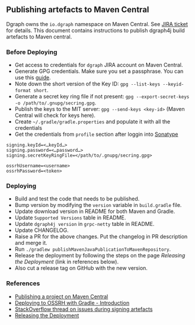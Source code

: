 ## Publishing artefacts to Maven Central

Dgraph owns the `io.dgraph` namespace on Maven Central. See [JIRA ticket][jira] for details. This
document contains instructions to publish dgraph4j build artefacts to Maven central.

[jira]: https://issues.sonatype.org/browse/OSSRH-35895

### Before Deploying

- Get access to credentials for `dgraph` JIRA account on Maven Central.
- Generate GPG credentials. Make sure you set a passphrase. You can use this
  [guide](https://help.github.com/en/articles/generating-a-new-gpg-key).
- Note down the short version of the Key ID: `gpg --list-keys --keyid-format short`.
- Generate a secret key ring file if not present:
  `gpg --export-secret-keys -o /path/to/.gnupg/secring.gpg`.
- Publish the keys to the MIT server: `gpg --send-keys <key-id>` (Maven Central will check for keys
  here).
- Create `~/.gradle/gradle.properties` and populate it with all the credentials
- Get the credentials from `profile` section after loggin into [Sonatype](https://oss.sonatype.org/)

```
signing.keyId=<…keyId…>
signing.password=<…password…>
signing.secretKeyRingFile=</path/to/.gnupg/secring.gpg>

ossrhUsername=<username>
ossrhPassword=<token>
```

### Deploying

- Build and test the code that needs to be published.
- Bump version by modifying the `version` variable in `build.gradle` file.
- Update download version in README for both Maven and Gradle.
- Update `Supported Versions` table in README.
- Update `dgraph4j version` in `grpc-netty` table in README.
- Update CHANGELOG.
- Raise a PR for the above changes. Put the changelog in PR description and merge it.
- Run `./gradlew publishMavenJavaPublicationToMavenRepository`.
- Release the deployment by following the steps on the page _Releasing the Deployment_ (link in
  references below).
- Also cut a release tag on GitHub with the new version.

### References

- [Publishing a project on Maven Central](https://medium.com/@nmauti/publishing-a-project-on-maven-central-8106393db2c3)
- [Deploying to OSSRH with Gradle - Introduction](http://central.sonatype.org/pages/gradle.html)
- [StackOverflow thread on issues during signing artefacts](https://stackoverflow.com/questions/27936119/gradle-uploadarchives-task-unable-to-read-secret-key)
- [Releasing the Deployment](http://central.sonatype.org/pages/releasing-the-deployment.html)
